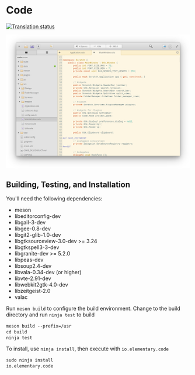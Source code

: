 # Code
[![Translation status](https://l10n.elementary.io/widgets/code/-/svg-badge.svg)](https://l10n.elementary.io/projects/code/?utm_source=widget)

![Screenshot](data/screenshot.png?raw=true)

## Building, Testing, and Installation

You'll need the following dependencies:
* meson
* libeditorconfig-dev
* libgail-3-dev
* libgee-0.8-dev
* libgit2-glib-1.0-dev
* libgtksourceview-3.0-dev >= 3.24
* libgtkspell3-3-dev
* libgranite-dev >= 5.2.0
* libpeas-dev
* libsoup2.4-dev
* libvala-0.34-dev (or higher)
* libvte-2.91-dev
* libwebkit2gtk-4.0-dev
* libzeitgeist-2.0
* valac

Run `meson build` to configure the build environment. Change to the build directory and run `ninja test` to build

    meson build --prefix=/usr
    cd build
    ninja test

To install, use `ninja install`, then execute with `io.elementary.code`

    sudo ninja install
    io.elementary.code
